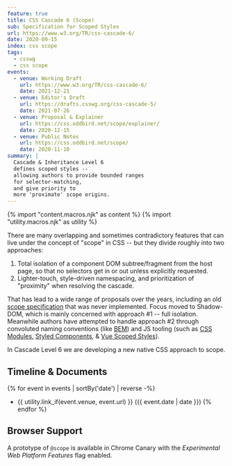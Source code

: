```yaml
---
feature: true
title: CSS Cascade 6 (Scope)
sub: Specification for Scoped Styles
url: https://www.w3.org/TR/css-cascade-6/
date: 2020-09-15
index: css scope
tags:
  - csswg
  - css scope
events:
  - venue: Working Draft
    url: https://www.w3.org/TR/css-cascade-6/
    date: 2021-12-21
  - venue: Editor's Draft
    url: https://drafts.csswg.org/css-cascade-5/
    date: 2021-07-26
  - venue: Proposal & Explainer
    url: https://css.oddbird.net/scope/explainer/
    date: 2020-12-15
  - venue: Public Notes
    url: https://css.oddbird.net/scope/
    date: 2020-11-10
summary: |
  Cascade & Inheritance Level 6
  defines scoped styles --
  allowing authors to provide bounded ranges
  for selector-matching,
  and give priority to
  more 'proximate' scope origins.
---
```

{% import "content.macros.njk" as content %}
{% import "utility.macros.njk" as utility %}

There are many overlapping
and sometimes contradictory features
that can live under the concept of "scope" in CSS --
but they divide roughly into two approaches:

1. Total isolation of a component DOM subtree/fragment from the host page,
   so that no selectors get in or out
   unless explicitly requested.
2. Lighter-touch, style-driven namespacing,
   and prioritization of "proximity"
   when resolving the cascade.

That has lead to a wide range of proposals over the years,
including an old [scope specification][initial-spec]
that was never implemented.
Focus moved to Shadow-DOM,
which is mainly concerned with approach #1 --
full isolation.
Meanwhile authors have attempted to handle approach #2
through convoluted naming conventions (like [BEM][])
and JS tooling
(such as [CSS Modules][], [Styled Components][], & [Vue Scoped Styles][]).

In Cascade Level 6
we are developing a new native CSS approach to scope.

[initial-spec]: https://www.w3.org/TR/css-scoping-1/
[BEM]: https://getbem.com/
[CSS Modules]: https://github.com/css-modules/css-modules
[Styled Components]: https://styled-components.com/
[Vue Scoped Styles]: https://vue-loader.vuejs.org/guide/scoped-css.html

## Timeline & Documents

{% for event in events | sortBy('date') | reverse -%}
- {{ utility.link_if(event.venue, event.url) }} ({{ event.date | date }})
{% endfor %}

## Browser Support

A prototype of `@scope`
is available in Chrome Canary
with the _Experimental Web Platform Features_ flag enabled.
